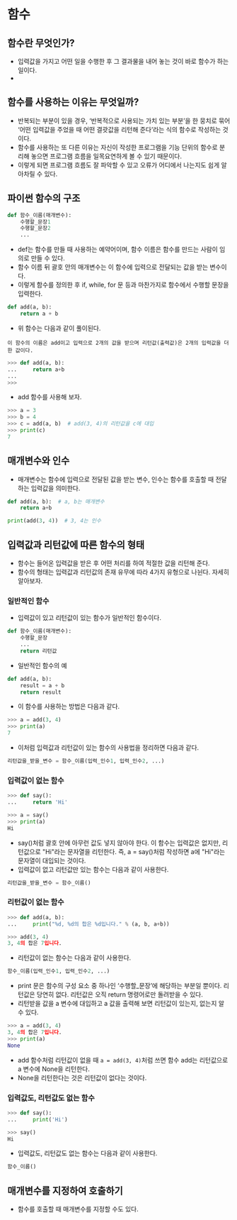 # 함수

## 함수란 무엇인가?

- 입력값을 가지고 어떤 일을 수행한 후 그 결과물을 내어 놓는 것이 바로 함수가 하는 일이다.
- 
## 함수를 사용하는 이유는 무엇일까?
- 반복되는 부분이 있을 경우, ‘반복적으로 사용되는 가치 있는 부분’을 한 뭉치로 묶어 ‘어떤 입력값을 주었을 때 어떤 결괏값을 리턴해 준다’라는 식의 함수로 작성하는 것이다.
- 함수를 사용하는 또 다른 이유는 자신이 작성한 프로그램을 기능 단위의 함수로 분리해 놓으면 프로그램 흐름을 일목요연하게 볼 수 있기 때문이다. 
- 이렇게 되면 프로그램 흐름도 잘 파악할 수 있고 오류가 어디에서 나는지도 쉽게 알아차릴 수 있다.

## 파이썬 함수의 구조

```python
def 함수_이름(매개변수):
    수행할_문장1
    수행할_문장2
    ...
```

- def는 함수를 만들 때 사용하는 예약어이며, 함수 이름은 함수를 만드는 사람이 임의로 만들 수 있다. 
- 함수 이름 뒤 괄호 안의 매개변수는 이 함수에 입력으로 전달되는 값을 받는 변수이다.
- 이렇게 함수를 정의한 후 if, while, for 문 등과 마찬가지로 함수에서 수행할 문장을 입력한다.

```python
def add(a, b): 
    return a + b
```

- 위 함수는 다음과 같이 풀이된다.

```
이 함수의 이름은 add이고 입력으로 2개의 값을 받으며 리턴값(출력값)은 2개의 입력값을 더한 값이다.
```

```python
>>> def add(a, b):
...     return a+b
...
>>>
```

- add 함수를 사용해 보자.

```python
>>> a = 3
>>> b = 4
>>> c = add(a, b)  # add(3, 4)의 리턴값을 c에 대입
>>> print(c)
7
```

## 매개변수와 인수

- 매개변수는 함수에 입력으로 전달된 값을 받는 변수, 인수는 함수를 호출할 때 전달하는 입력값을 의미한다.

```python
def add(a, b):  # a, b는 매개변수
    return a+b

print(add(3, 4))  # 3, 4는 인수
```

## 입력값과 리턴값에 따른 함수의 형태

- 함수는 들어온 입력값을 받은 후 어떤 처리를 하여 적절한 값을 리턴해 준다.
- 함수의 형태는 입력값과 리턴값의 존재 유무에 따라 4가지 유형으로 나뉜다. 자세히 알아보자.

### 일반적인 함수

- 입력값이 있고 리턴값이 있는 함수가 일반적인 함수이다. 

```python
def 함수_이름(매개변수):
    수행할_문장
    ...
    return 리턴값
```

- 일반적인 함수의 예

```python
def add(a, b): 
    result = a + b 
    return result
```

- 이 함수를 사용하는 방법은 다음과 같다. 

```python
>>> a = add(3, 4)
>>> print(a)
7
```

- 이처럼 입력값과 리턴값이 있는 함수의 사용법을 정리하면 다음과 같다.

```python
리턴값을_받을_변수 = 함수_이름(입력_인수1, 입력_인수2, ...)
```

### 입력값이 없는 함수

```python
>>> def say(): 
...     return 'Hi' 
```

```python
>>> a = say()
>>> print(a)
Hi
```

-  say()처럼 괄호 안에 아무런 값도 넣지 않아야 한다. 이 함수는 입력값은 없지만, 리턴값으로 "Hi"라는 문자열을 리턴한다. 즉, a = say()처럼 작성하면 a에 "Hi"라는 문자열이 대입되는 것이다.
- 입력값이 없고 리턴값만 있는 함수는 다음과 같이 사용한다.

```python
리턴값을_받을_변수 = 함수_이름()
```

### 리턴값이 없는 함수

```python
>>> def add(a, b): 
...     print("%d, %d의 합은 %d입니다." % (a, b, a+b))
```

```python
>>> add(3, 4)
3, 4의 합은 7입니다.
```

- 리턴값이 없는 함수는 다음과 같이 사용한다.

```python
함수_이름(입력_인수1, 입력_인수2, ...)
```
- print 문은 함수의 구성 요소 중 하나인 ‘수행할_문장’에 해당하는 부분일 뿐이다. 리턴값은 당연히 없다. 리턴값은 오직 return 명령어로만 돌려받을 수 있다.
- 리턴받을 값을 a 변수에 대입하고 a 값을 출력해 보면 리턴값이 있는지, 없는지 알 수 있다.

```python
>>> a = add(3, 4)
3, 4의 합은 7입니다.
>>> print(a)
None
```

- add 함수처럼 리턴값이 없을 때 <code>a = add(3, 4)</code>처럼 쓰면 함수 add는 리턴값으로 a 변수에 None을 리턴한다. 
- None을 리턴한다는 것은 리턴값이 없다는 것이다.

### 입력값도, 리턴값도 없는 함수

```python
>>> def say(): 
...     print('Hi')
```

```python
>>> say()
Hi
```

- 입력값도, 리턴값도 없는 함수는 다음과 같이 사용한다.

```python
함수_이름()
```

## 매개변수를 지정하여 호출하기
- 함수를 호출할 때 매개변수를 지정할 수도 있다.
